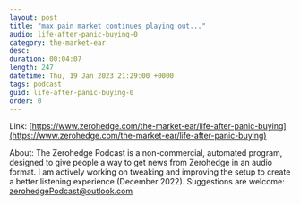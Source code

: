 ```yaml
---
layout: post
title: "max pain market continues playing out..."
audio: life-after-panic-buying-0
category: the-market-ear
desc: 
duration: 00:04:07
length: 247
datetime: Thu, 19 Jan 2023 21:29:00 +0000
tags: podcast
guid: life-after-panic-buying-0
order: 0
---
```



Link: [https://www.zerohedge.com/the-market-ear/life-after-panic-buying](https://www.zerohedge.com/the-market-ear/life-after-panic-buying)

About: The Zerohedge Podcast is a non-commercial, automated program, designed to give people a way to get news from Zerohedge in an audio format.  I am actively working on tweaking and improving the setup to create a better listening experience (December 2022).  Suggestions are welcome: [zerohedgePodcast@outlook.com](mailto:zerohedgePodcast@outlook.com)